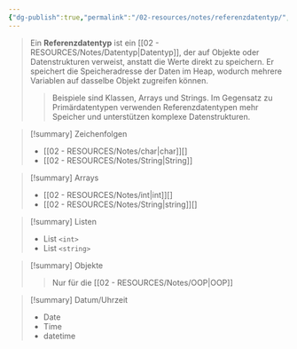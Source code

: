 ```yaml
---
{"dg-publish":true,"permalink":"/02-resources/notes/referenzdatentyp/","tags":["code"],"noteIcon":"","updated":"2025-07-12T13:31:41.314+02:00"}
---
```


>Ein **Referenzdatentyp** ist ein [[02 - RESOURCES/Notes/Datentyp\|Datentyp]], der auf Objekte oder Datenstrukturen verweist, anstatt die Werte direkt zu speichern. 
>Er speichert die Speicheradresse der Daten im Heap, wodurch mehrere Variablen auf dasselbe Objekt zugreifen können. 
>>Beispiele sind Klassen, Arrays und Strings. 
>>Im Gegensatz zu Primärdatentypen verwenden Referenzdatentypen mehr Speicher und unterstützen komplexe Datenstrukturen.

>[!summary] Zeichenfolgen
>- [[02 - RESOURCES/Notes/char\|char]][]
>- [[02 - RESOURCES/Notes/String\|String]] 

>[!summary] Arrays
>- [[02 - RESOURCES/Notes/int\|int]][]
>- [[02 - RESOURCES/Notes/String\|string]][]

>[!summary] Listen 
>- List `<int>`
>- List `<string>`

>[!summary] Objekte
>>Nur für die [[02 - RESOURCES/Notes/OOP\|OOP]]

>[!summary] Datum/Uhrzeit
>- Date
>- Time
>- datetime

